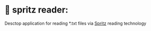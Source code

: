 :blue_book: spritz reader:
======================
Desctop application for reading *.txt files via [Spritz](http://spritzinc.com/) reading technology
